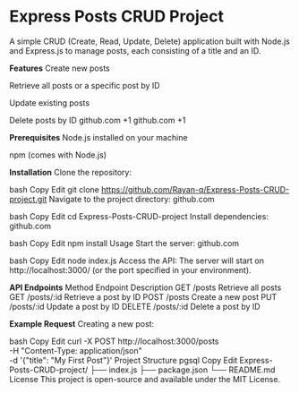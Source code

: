 # Express Posts CRUD Project
A simple CRUD (Create, Read, Update, Delete) application built with Node.js and Express.js to manage posts, each consisting of a title and an ID.

**Features**
Create new posts

Retrieve all posts or a specific post by ID

Update existing posts

Delete posts by ID
github.com
+1
github.com
+1

**Prerequisites**
Node.js installed on your machine

npm (comes with Node.js)

**Installation**
Clone the repository:

bash
Copy
Edit
git clone https://github.com/Rayan-q/Express-Posts-CRUD-project.git
Navigate to the project directory:
github.com

bash
Copy
Edit
cd Express-Posts-CRUD-project
Install dependencies:
github.com

bash
Copy
Edit
npm install
Usage
Start the server:
github.com

bash
Copy
Edit
node index.js
Access the API:
The server will start on http://localhost:3000/ (or the port specified in your environment).

**API Endpoints**
Method	Endpoint	Description
GET	/posts	Retrieve all posts
GET	/posts/:id	Retrieve a post by ID
POST	/posts	Create a new post
PUT	/posts/:id	Update a post by ID
DELETE	/posts/:id	Delete a post by ID

**Example Request**
Creating a new post:

bash
Copy
Edit
curl -X POST http://localhost:3000/posts \
     -H "Content-Type: application/json" \
     -d '{"title": "My First Post"}'
Project Structure
pgsql
Copy
Edit
Express-Posts-CRUD-project/
├── index.js
├── package.json
└── README.md
License
This project is open-source and available under the MIT License.
